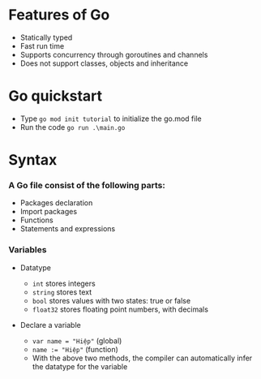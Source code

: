# Features of Go

- Statically typed
- Fast run time
- Supports concurrency through goroutines and channels
- Does not support classes, objects and inheritance

# Go quickstart
- Type `go mod init tutorial` to initialize the go.mod file
- Run the code `go run .\main.go`

# Syntax
### A Go file consist of the following parts:

  - Packages declaration
  - Import packages
  - Functions
  - Statements and expressions

### Variables
- Datatype
  - `int` stores integers
  - `string` stores text
  - `bool` stores values with two states: true or false
  - `float32` stores floating point numbers, with decimals

- Declare a variable
  - `var name = "Hiệp"` (global)
  - `name := "Hiệp"` (function)
  - With the above two methods, the compiler can automatically infer the datatype for the variable